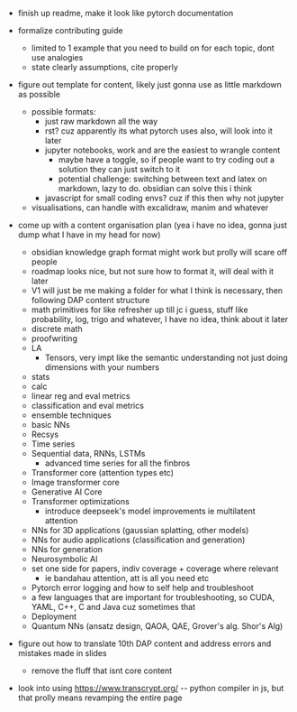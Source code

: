 - finish up readme, make it look like pytorch documentation
- formalize contributing guide
    - limited to 1 example that you need to build on for each topic, dont use analogies
    - state clearly assumptions, cite properly
- figure out template for content, likely just gonna use as little markdown as possible
    - possible formats: 
        - just raw markdown all the way
        - rst? cuz apparently its what pytorch uses also, will look into it later
        - jupyter notebooks, work and are the easiest to wrangle content
            - maybe have a toggle, so if people want to try coding out a solution they can just switch to it
            - potential challenge: switching between text and latex on markdown, lazy to do. obsidian can solve this i think
        - javascript for small coding envs? cuz if this then why not jupyter
    - visualisations, can handle with excalidraw, manim and whatever
- come up with a content organisation plan (yea i have no idea, gonna just dump what I have in my head for now)
    - obsidian knowledge graph format might work but prolly will scare off people
    - roadmap looks nice, but not sure how to format it, will deal with it later
    - V1 will just be me making a folder for what I think is necessary, then following DAP content structure
    - math primitives for like refresher up till jc i guess, stuff like probability, log, trigo and whatever, I have no idea, think about it later
    - discrete math
    - proofwriting
    - LA
        - Tensors, very impt like the semantic understanding not just doing dimensions with your numbers
    - stats
    - calc
    - linear reg and eval metrics
    - classification and eval metrics
    - ensemble techniques
    - basic NNs
    - Recsys
    - Time series 
    - Sequential data, RNNs, LSTMs
        - advanced time series for all the finbros
    - Transformer core (attention types etc)
    - Image transformer core
    - Generative AI Core
    - Transformer optimizations
        - introduce deepseek's model improvements ie multilatent attention
    - NNs for 3D applications (gaussian splatting, other models)
    - NNs for audio applications (classification and generation)
    - NNs for generation
    - Neurosymbolic AI
    - set one side for papers, indiv coverage + coverage where relevant
        - ie bandahau attention, att is all you need etc
    - Pytorch error logging and how to self help and troubleshoot
    - a few languages that are important for troubleshooting, so CUDA, YAML, C++, C and Java cuz sometimes that
    - Deployment
    - Quantum NNs (ansatz design, QAOA, QAE, Grover's alg. Shor's Alg)
- figure out how to translate 10th DAP content and address errors and mistakes made in slides
    - remove the fluff that isnt core content

- look into using https://www.transcrypt.org/ -- python compiler in js, but that prolly means revamping the entire page